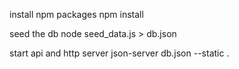 install npm packages
npm install

seed the db
node seed_data.js > db.json

start api and http server
json-server db.json --static .
